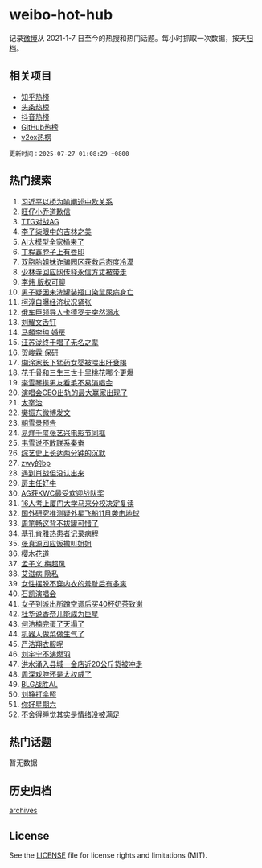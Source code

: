 # weibo-hot-hub

记录[微博](https://www.weibo.com)从 2021-1-7 日至今的热搜和热门话题。每小时抓取一次数据，按天[归档](archives)。

## 相关项目

- [知乎热榜](https://github.com/lonnyzhang423/zhihu-hot-hub)
- [头条热榜](https://github.com/lonnyzhang423/toutiao-hot-hub)
- [抖音热榜](https://github.com/lonnyzhang423/douyin-hot-hub)
- [GitHub热榜](https://github.com/lonnyzhang423/github-hot-hub)
- [v2ex热榜](https://github.com/lonnyzhang423/v2ex-hot-hub)


`更新时间：2025-07-27 01:08:29 +0800`

## 热门搜索

1. [习近平以桥为喻阐述中欧关系](https://m.weibo.cn/search?containerid=100103type%3D1%26t%3D10%26q%3D%23%E4%B9%A0%E8%BF%91%E5%B9%B3%E4%BB%A5%E6%A1%A5%E4%B8%BA%E5%96%BB%E9%98%90%E8%BF%B0%E4%B8%AD%E6%AC%A7%E5%85%B3%E7%B3%BB%23&stream_entry_id=51&isnewpage=1&extparam=seat%3D1%26cate%3D10103%26stream_entry_id%3D51%26filter_type%3Drealtimehot%26q%3D%2523%25E4%25B9%25A0%25E8%25BF%2591%25E5%25B9%25B3%25E4%25BB%25A5%25E6%25A1%25A5%25E4%25B8%25BA%25E5%2596%25BB%25E9%2598%2590%25E8%25BF%25B0%25E4%25B8%25AD%25E6%25AC%25A7%25E5%2585%25B3%25E7%25B3%25BB%2523%26c_type%3D51%26dgr%3D0%26pos%3D0%26display_time%3D1753549708%26pre_seqid%3D17535497082200105725102)
1. [旺仔小乔道歉信](https://m.weibo.cn/search?containerid=100103type%3D1%26t%3D10%26q%3D%23%E6%97%BA%E4%BB%94%E5%B0%8F%E4%B9%94%E9%81%93%E6%AD%89%E4%BF%A1%23&stream_entry_id=31&isnewpage=1&extparam=seat%3D1%26cate%3D5001%26stream_entry_id%3D31%26flag%3D2%26lcate%3D5001%26realpos%3D1%26band_rank%3D1%26filter_type%3Drealtimehot%26q%3D%2523%25E6%2597%25BA%25E4%25BB%2594%25E5%25B0%258F%25E4%25B9%2594%25E9%2581%2593%25E6%25AD%2589%25E4%25BF%25A1%2523%26c_type%3D31%26pos%3D0%26dgr%3D0%26display_time%3D1753549708%26pre_seqid%3D17535497082200105725102)
1. [TTG对战AG](https://m.weibo.cn/search?containerid=100103type%3D1%26t%3D10%26q%3D%23TTG%E5%AF%B9%E6%88%98AG%23&stream_entry_id=31&isnewpage=1&extparam=seat%3D1%26cate%3D5001%26stream_entry_id%3D31%26flag%3D0%26lcate%3D5001%26realpos%3D2%26band_rank%3D2%26filter_type%3Drealtimehot%26q%3D%2523TTG%25E5%25AF%25B9%25E6%2588%2598AG%2523%26c_type%3D31%26pos%3D1%26dgr%3D0%26display_time%3D1753549708%26pre_seqid%3D17535497082200105725102)
1. [李子柒眼中的吉林之美](https://m.weibo.cn/search?containerid=100103type%3D1%26t%3D10%26q%3D%23%E6%9D%8E%E5%AD%90%E6%9F%92%E7%9C%BC%E4%B8%AD%E7%9A%84%E5%90%89%E6%9E%97%E4%B9%8B%E7%BE%8E%23&stream_entry_id=31&isnewpage=1&extparam=seat%3D1%26cate%3D5001%26stream_entry_id%3D31%26flag%3D0%26lcate%3D5001%26realpos%3D3%26band_rank%3D3%26filter_type%3Drealtimehot%26q%3D%2523%25E6%259D%258E%25E5%25AD%2590%25E6%259F%2592%25E7%259C%25BC%25E4%25B8%25AD%25E7%259A%2584%25E5%2590%2589%25E6%259E%2597%25E4%25B9%258B%25E7%25BE%258E%2523%26c_type%3D31%26pos%3D2%26dgr%3D0%26display_time%3D1753549708%26pre_seqid%3D17535497082200105725102)
1. [AI大模型全家桶来了](https://m.weibo.cn/search?containerid=100103type%3D1%26t%3D10%26q%3D%23AI%E5%A4%A7%E6%A8%A1%E5%9E%8B%E5%85%A8%E5%AE%B6%E6%A1%B6%E6%9D%A5%E4%BA%86%23&stream_entry_id=31&isnewpage=1&extparam=seat%3D1%26cate%3D5001%26is_ad_pos%3D1%26stream_entry_id%3D31%26band_rank%3D4%26lcate%3D5001%26topic_ad%3D1%26pos%3D3%26filter_type%3Drealtimehot%26q%3D%2523AI%25E5%25A4%25A7%25E6%25A8%25A1%25E5%259E%258B%25E5%2585%25A8%25E5%25AE%25B6%25E6%25A1%25B6%25E6%259D%25A5%25E4%25BA%2586%2523%26c_type%3D31%26dgr%3D0%26adid%3D294785%26display_time%3D1753549708%26pre_seqid%3D17535497082200105725102)
1. [丁程鑫脖子上有唇印](https://m.weibo.cn/search?containerid=100103type%3D1%26t%3D10%26q%3D%23%E4%B8%81%E7%A8%8B%E9%91%AB%E8%84%96%E5%AD%90%E4%B8%8A%E6%9C%89%E5%94%87%E5%8D%B0%23&stream_entry_id=31&isnewpage=1&extparam=seat%3D1%26cate%3D5001%26stream_entry_id%3D31%26flag%3D2%26lcate%3D5001%26realpos%3D4%26band_rank%3D4%26filter_type%3Drealtimehot%26q%3D%2523%25E4%25B8%2581%25E7%25A8%258B%25E9%2591%25AB%25E8%2584%2596%25E5%25AD%2590%25E4%25B8%258A%25E6%259C%2589%25E5%2594%2587%25E5%258D%25B0%2523%26c_type%3D31%26pos%3D4%26dgr%3D0%26display_time%3D1753549708%26pre_seqid%3D17535497082200105725102)
1. [双胞胎姐妹诈骗园区获救后态度冷漠](https://m.weibo.cn/search?containerid=100103type%3D1%26t%3D10%26q%3D%23%E5%8F%8C%E8%83%9E%E8%83%8E%E5%A7%90%E5%A6%B9%E8%AF%88%E9%AA%97%E5%9B%AD%E5%8C%BA%E8%8E%B7%E6%95%91%E5%90%8E%E6%80%81%E5%BA%A6%E5%86%B7%E6%BC%A0%23&stream_entry_id=31&isnewpage=1&extparam=seat%3D1%26cate%3D5001%26stream_entry_id%3D31%26flag%3D0%26lcate%3D5001%26realpos%3D5%26band_rank%3D5%26filter_type%3Drealtimehot%26q%3D%2523%25E5%258F%258C%25E8%2583%259E%25E8%2583%258E%25E5%25A7%2590%25E5%25A6%25B9%25E8%25AF%2588%25E9%25AA%2597%25E5%259B%25AD%25E5%258C%25BA%25E8%258E%25B7%25E6%2595%2591%25E5%2590%258E%25E6%2580%2581%25E5%25BA%25A6%25E5%2586%25B7%25E6%25BC%25A0%2523%26c_type%3D31%26pos%3D5%26dgr%3D0%26display_time%3D1753549708%26pre_seqid%3D17535497082200105725102)
1. [少林寺回应网传释永信方丈被带走](https://m.weibo.cn/search?containerid=100103type%3D1%26t%3D10%26q%3D%23%E5%B0%91%E6%9E%97%E5%AF%BA%E5%9B%9E%E5%BA%94%E7%BD%91%E4%BC%A0%E9%87%8A%E6%B0%B8%E4%BF%A1%E6%96%B9%E4%B8%88%E8%A2%AB%E5%B8%A6%E8%B5%B0%23&stream_entry_id=31&isnewpage=1&extparam=seat%3D1%26cate%3D5001%26stream_entry_id%3D31%26flag%3D0%26lcate%3D5001%26realpos%3D6%26band_rank%3D6%26filter_type%3Drealtimehot%26q%3D%2523%25E5%25B0%2591%25E6%259E%2597%25E5%25AF%25BA%25E5%259B%259E%25E5%25BA%2594%25E7%25BD%2591%25E4%25BC%25A0%25E9%2587%258A%25E6%25B0%25B8%25E4%25BF%25A1%25E6%2596%25B9%25E4%25B8%2588%25E8%25A2%25AB%25E5%25B8%25A6%25E8%25B5%25B0%2523%26c_type%3D31%26pos%3D6%26dgr%3D0%26display_time%3D1753549708%26pre_seqid%3D17535497082200105725102)
1. [李炜 版权可聊](https://m.weibo.cn/search?containerid=100103type%3D1%26t%3D10%26q%3D%E6%9D%8E%E7%82%9C+%E7%89%88%E6%9D%83%E5%8F%AF%E8%81%8A&stream_entry_id=31&isnewpage=1&extparam=seat%3D1%26cate%3D5001%26stream_entry_id%3D31%26flag%3D0%26lcate%3D5001%26realpos%3D7%26band_rank%3D7%26filter_type%3Drealtimehot%26q%3D%25E6%259D%258E%25E7%2582%259C%2520%25E7%2589%2588%25E6%259D%2583%25E5%258F%25AF%25E8%2581%258A%26c_type%3D31%26pos%3D7%26dgr%3D0%26display_time%3D1753549708%26pre_seqid%3D17535497082200105725102)
1. [男子疑因未洗罐装瓶口染鼠尿病身亡](https://m.weibo.cn/search?containerid=100103type%3D1%26t%3D10%26q%3D%23%E7%94%B7%E5%AD%90%E7%96%91%E5%9B%A0%E6%9C%AA%E6%B4%97%E7%BD%90%E8%A3%85%E7%93%B6%E5%8F%A3%E6%9F%93%E9%BC%A0%E5%B0%BF%E7%97%85%E8%BA%AB%E4%BA%A1%23&stream_entry_id=31&isnewpage=1&extparam=seat%3D1%26cate%3D5001%26stream_entry_id%3D31%26flag%3D0%26lcate%3D5001%26realpos%3D8%26band_rank%3D8%26filter_type%3Drealtimehot%26q%3D%2523%25E7%2594%25B7%25E5%25AD%2590%25E7%2596%2591%25E5%259B%25A0%25E6%259C%25AA%25E6%25B4%2597%25E7%25BD%2590%25E8%25A3%2585%25E7%2593%25B6%25E5%258F%25A3%25E6%259F%2593%25E9%25BC%25A0%25E5%25B0%25BF%25E7%2597%2585%25E8%25BA%25AB%25E4%25BA%25A1%2523%26c_type%3D31%26pos%3D8%26dgr%3D0%26display_time%3D1753549708%26pre_seqid%3D17535497082200105725102)
1. [柯淳自曝经济状况紧张](https://m.weibo.cn/search?containerid=100103type%3D1%26t%3D10%26q%3D%23%E6%9F%AF%E6%B7%B3%E8%87%AA%E6%9B%9D%E7%BB%8F%E6%B5%8E%E7%8A%B6%E5%86%B5%E7%B4%A7%E5%BC%A0%23&stream_entry_id=31&isnewpage=1&extparam=seat%3D1%26cate%3D5001%26stream_entry_id%3D31%26flag%3D0%26lcate%3D5001%26realpos%3D9%26band_rank%3D9%26filter_type%3Drealtimehot%26q%3D%2523%25E6%259F%25AF%25E6%25B7%25B3%25E8%2587%25AA%25E6%259B%259D%25E7%25BB%258F%25E6%25B5%258E%25E7%258A%25B6%25E5%2586%25B5%25E7%25B4%25A7%25E5%25BC%25A0%2523%26c_type%3D31%26pos%3D9%26dgr%3D0%26display_time%3D1753549708%26pre_seqid%3D17535497082200105725102)
1. [俄车臣领导人卡德罗夫突然溺水](https://m.weibo.cn/search?containerid=100103type%3D1%26t%3D10%26q%3D%23%E4%BF%84%E8%BD%A6%E8%87%A3%E9%A2%86%E5%AF%BC%E4%BA%BA%E5%8D%A1%E5%BE%B7%E7%BD%97%E5%A4%AB%E7%AA%81%E7%84%B6%E6%BA%BA%E6%B0%B4%23&stream_entry_id=31&isnewpage=1&extparam=seat%3D1%26cate%3D5001%26stream_entry_id%3D31%26flag%3D1%26lcate%3D5001%26realpos%3D10%26band_rank%3D10%26filter_type%3Drealtimehot%26q%3D%2523%25E4%25BF%2584%25E8%25BD%25A6%25E8%2587%25A3%25E9%25A2%2586%25E5%25AF%25BC%25E4%25BA%25BA%25E5%258D%25A1%25E5%25BE%25B7%25E7%25BD%2597%25E5%25A4%25AB%25E7%25AA%2581%25E7%2584%25B6%25E6%25BA%25BA%25E6%25B0%25B4%2523%26c_type%3D31%26pos%3D10%26dgr%3D0%26display_time%3D1753549708%26pre_seqid%3D17535497082200105725102)
1. [刘耀文舌钉](https://m.weibo.cn/search?containerid=100103type%3D1%26t%3D10%26q%3D%23%E5%88%98%E8%80%80%E6%96%87%E8%88%8C%E9%92%89%23&stream_entry_id=31&isnewpage=1&extparam=seat%3D1%26cate%3D5001%26stream_entry_id%3D31%26flag%3D0%26lcate%3D5001%26realpos%3D11%26band_rank%3D11%26filter_type%3Drealtimehot%26q%3D%2523%25E5%2588%2598%25E8%2580%2580%25E6%2596%2587%25E8%2588%258C%25E9%2592%2589%2523%26c_type%3D31%26pos%3D11%26dgr%3D0%26display_time%3D1753549708%26pre_seqid%3D17535497082200105725102)
1. [马頔李纯 婚房](https://m.weibo.cn/search?containerid=100103type%3D1%26t%3D10%26q%3D%E9%A9%AC%E9%A0%94%E6%9D%8E%E7%BA%AF+%E5%A9%9A%E6%88%BF&stream_entry_id=31&isnewpage=1&extparam=seat%3D1%26cate%3D5001%26stream_entry_id%3D31%26flag%3D0%26lcate%3D5001%26realpos%3D12%26band_rank%3D12%26filter_type%3Drealtimehot%26q%3D%25E9%25A9%25AC%25E9%25A0%2594%25E6%259D%258E%25E7%25BA%25AF%2520%25E5%25A9%259A%25E6%2588%25BF%26c_type%3D31%26pos%3D12%26dgr%3D0%26display_time%3D1753549708%26pre_seqid%3D17535497082200105725102)
1. [汪苏泷终于唱了无名之辈](https://m.weibo.cn/search?containerid=100103type%3D1%26t%3D10%26q%3D%E6%B1%AA%E8%8B%8F%E6%B3%B7%E7%BB%88%E4%BA%8E%E5%94%B1%E4%BA%86%E6%97%A0%E5%90%8D%E4%B9%8B%E8%BE%88&stream_entry_id=31&isnewpage=1&extparam=seat%3D1%26cate%3D5001%26stream_entry_id%3D31%26flag%3D0%26lcate%3D5001%26realpos%3D13%26band_rank%3D13%26filter_type%3Drealtimehot%26q%3D%25E6%25B1%25AA%25E8%258B%258F%25E6%25B3%25B7%25E7%25BB%2588%25E4%25BA%258E%25E5%2594%25B1%25E4%25BA%2586%25E6%2597%25A0%25E5%2590%258D%25E4%25B9%258B%25E8%25BE%2588%26c_type%3D31%26pos%3D13%26dgr%3D0%26display_time%3D1753549708%26pre_seqid%3D17535497082200105725102)
1. [贺峻霖 保研](https://m.weibo.cn/search?containerid=100103type%3D1%26t%3D10%26q%3D%E8%B4%BA%E5%B3%BB%E9%9C%96+%E4%BF%9D%E7%A0%94&stream_entry_id=31&isnewpage=1&extparam=seat%3D1%26cate%3D5001%26stream_entry_id%3D31%26flag%3D0%26lcate%3D5001%26realpos%3D14%26band_rank%3D14%26filter_type%3Drealtimehot%26q%3D%25E8%25B4%25BA%25E5%25B3%25BB%25E9%259C%2596%2520%25E4%25BF%259D%25E7%25A0%2594%26c_type%3D31%26pos%3D14%26dgr%3D0%26display_time%3D1753549708%26pre_seqid%3D17535497082200105725102)
1. [糊涂家长下猛药女婴被喂出肝衰竭](https://m.weibo.cn/search?containerid=100103type%3D1%26t%3D10%26q%3D%23%E7%B3%8A%E6%B6%82%E5%AE%B6%E9%95%BF%E4%B8%8B%E7%8C%9B%E8%8D%AF%E5%A5%B3%E5%A9%B4%E8%A2%AB%E5%96%82%E5%87%BA%E8%82%9D%E8%A1%B0%E7%AB%AD%23&stream_entry_id=31&isnewpage=1&extparam=seat%3D1%26cate%3D5001%26stream_entry_id%3D31%26flag%3D1%26lcate%3D5001%26realpos%3D15%26band_rank%3D15%26filter_type%3Drealtimehot%26q%3D%2523%25E7%25B3%258A%25E6%25B6%2582%25E5%25AE%25B6%25E9%2595%25BF%25E4%25B8%258B%25E7%258C%259B%25E8%258D%25AF%25E5%25A5%25B3%25E5%25A9%25B4%25E8%25A2%25AB%25E5%2596%2582%25E5%2587%25BA%25E8%2582%259D%25E8%25A1%25B0%25E7%25AB%25AD%2523%26c_type%3D31%26pos%3D15%26dgr%3D0%26display_time%3D1753549708%26pre_seqid%3D17535497082200105725102)
1. [花千骨和三生三世十里桃花哪个更爆](https://m.weibo.cn/search?containerid=100103type%3D1%26t%3D10%26q%3D%23%E8%8A%B1%E5%8D%83%E9%AA%A8%E5%92%8C%E4%B8%89%E7%94%9F%E4%B8%89%E4%B8%96%E5%8D%81%E9%87%8C%E6%A1%83%E8%8A%B1%E5%93%AA%E4%B8%AA%E6%9B%B4%E7%88%86%23&stream_entry_id=31&isnewpage=1&extparam=seat%3D1%26cate%3D5001%26stream_entry_id%3D31%26flag%3D0%26lcate%3D5001%26realpos%3D16%26band_rank%3D16%26filter_type%3Drealtimehot%26q%3D%2523%25E8%258A%25B1%25E5%258D%2583%25E9%25AA%25A8%25E5%2592%258C%25E4%25B8%2589%25E7%2594%259F%25E4%25B8%2589%25E4%25B8%2596%25E5%258D%2581%25E9%2587%258C%25E6%25A1%2583%25E8%258A%25B1%25E5%2593%25AA%25E4%25B8%25AA%25E6%259B%25B4%25E7%2588%2586%2523%26c_type%3D31%26pos%3D16%26dgr%3D0%26display_time%3D1753549708%26pre_seqid%3D17535497082200105725102)
1. [李雪琴携男友看毛不易演唱会](https://m.weibo.cn/search?containerid=100103type%3D1%26t%3D10%26q%3D%E6%9D%8E%E9%9B%AA%E7%90%B4%E6%90%BA%E7%94%B7%E5%8F%8B%E7%9C%8B%E6%AF%9B%E4%B8%8D%E6%98%93%E6%BC%94%E5%94%B1%E4%BC%9A&stream_entry_id=31&isnewpage=1&extparam=seat%3D1%26cate%3D5001%26stream_entry_id%3D31%26flag%3D0%26lcate%3D5001%26realpos%3D17%26band_rank%3D17%26filter_type%3Drealtimehot%26q%3D%25E6%259D%258E%25E9%259B%25AA%25E7%2590%25B4%25E6%2590%25BA%25E7%2594%25B7%25E5%258F%258B%25E7%259C%258B%25E6%25AF%259B%25E4%25B8%258D%25E6%2598%2593%25E6%25BC%2594%25E5%2594%25B1%25E4%25BC%259A%26c_type%3D31%26pos%3D17%26dgr%3D0%26display_time%3D1753549708%26pre_seqid%3D17535497082200105725102)
1. [演唱会CEO出轨的最大赢家出现了](https://m.weibo.cn/search?containerid=100103type%3D1%26t%3D10%26q%3D%23%E6%BC%94%E5%94%B1%E4%BC%9ACEO%E5%87%BA%E8%BD%A8%E7%9A%84%E6%9C%80%E5%A4%A7%E8%B5%A2%E5%AE%B6%E5%87%BA%E7%8E%B0%E4%BA%86%23&stream_entry_id=31&isnewpage=1&extparam=seat%3D1%26cate%3D5001%26stream_entry_id%3D31%26flag%3D0%26lcate%3D5001%26realpos%3D18%26band_rank%3D18%26filter_type%3Drealtimehot%26q%3D%2523%25E6%25BC%2594%25E5%2594%25B1%25E4%25BC%259ACEO%25E5%2587%25BA%25E8%25BD%25A8%25E7%259A%2584%25E6%259C%2580%25E5%25A4%25A7%25E8%25B5%25A2%25E5%25AE%25B6%25E5%2587%25BA%25E7%258E%25B0%25E4%25BA%2586%2523%26c_type%3D31%26pos%3D18%26dgr%3D0%26display_time%3D1753549708%26pre_seqid%3D17535497082200105725102)
1. [太宰治](https://m.weibo.cn/search?containerid=100103type%3D1%26t%3D10%26q%3D%E5%A4%AA%E5%AE%B0%E6%B2%BB&stream_entry_id=31&isnewpage=1&extparam=seat%3D1%26cate%3D5001%26stream_entry_id%3D31%26flag%3D0%26lcate%3D5001%26realpos%3D19%26band_rank%3D19%26filter_type%3Drealtimehot%26q%3D%25E5%25A4%25AA%25E5%25AE%25B0%25E6%25B2%25BB%26c_type%3D31%26pos%3D19%26dgr%3D0%26display_time%3D1753549708%26pre_seqid%3D17535497082200105725102)
1. [樊振东微博发文](https://m.weibo.cn/search?containerid=100103type%3D1%26t%3D10%26q%3D%23%E6%A8%8A%E6%8C%AF%E4%B8%9C%E5%BE%AE%E5%8D%9A%E5%8F%91%E6%96%87%23&stream_entry_id=31&isnewpage=1&extparam=seat%3D1%26cate%3D5001%26stream_entry_id%3D31%26flag%3D0%26lcate%3D5001%26realpos%3D20%26band_rank%3D20%26filter_type%3Drealtimehot%26q%3D%2523%25E6%25A8%258A%25E6%258C%25AF%25E4%25B8%259C%25E5%25BE%25AE%25E5%258D%259A%25E5%258F%2591%25E6%2596%2587%2523%26c_type%3D31%26pos%3D20%26dgr%3D0%26display_time%3D1753549708%26pre_seqid%3D17535497082200105725102)
1. [朝雪录预告](https://m.weibo.cn/search?containerid=100103type%3D1%26t%3D10%26q%3D%23%E6%9C%9D%E9%9B%AA%E5%BD%95%E9%A2%84%E5%91%8A%23&stream_entry_id=31&isnewpage=1&extparam=seat%3D1%26cate%3D5001%26stream_entry_id%3D31%26flag%3D1%26lcate%3D5001%26realpos%3D21%26band_rank%3D21%26filter_type%3Drealtimehot%26q%3D%2523%25E6%259C%259D%25E9%259B%25AA%25E5%25BD%2595%25E9%25A2%2584%25E5%2591%258A%2523%26c_type%3D31%26pos%3D21%26dgr%3D0%26display_time%3D1753549708%26pre_seqid%3D17535497082200105725102)
1. [易烊千玺张艺兴电影节同框](https://m.weibo.cn/search?containerid=100103type%3D1%26t%3D10%26q%3D%23%E6%98%93%E7%83%8A%E5%8D%83%E7%8E%BA%E5%BC%A0%E8%89%BA%E5%85%B4%E7%94%B5%E5%BD%B1%E8%8A%82%E5%90%8C%E6%A1%86%23&stream_entry_id=31&isnewpage=1&extparam=seat%3D1%26cate%3D5001%26stream_entry_id%3D31%26flag%3D1%26lcate%3D5001%26realpos%3D22%26band_rank%3D22%26filter_type%3Drealtimehot%26q%3D%2523%25E6%2598%2593%25E7%2583%258A%25E5%258D%2583%25E7%258E%25BA%25E5%25BC%25A0%25E8%2589%25BA%25E5%2585%25B4%25E7%2594%25B5%25E5%25BD%25B1%25E8%258A%2582%25E5%2590%258C%25E6%25A1%2586%2523%26c_type%3D31%26pos%3D22%26dgr%3D0%26display_time%3D1753549708%26pre_seqid%3D17535497082200105725102)
1. [韦雪说不敢联系秦奋](https://m.weibo.cn/search?containerid=100103type%3D1%26t%3D10%26q%3D%23%E9%9F%A6%E9%9B%AA%E8%AF%B4%E4%B8%8D%E6%95%A2%E8%81%94%E7%B3%BB%E7%A7%A6%E5%A5%8B%23&stream_entry_id=31&isnewpage=1&extparam=seat%3D1%26cate%3D5001%26stream_entry_id%3D31%26flag%3D0%26lcate%3D5001%26realpos%3D23%26band_rank%3D23%26filter_type%3Drealtimehot%26q%3D%2523%25E9%259F%25A6%25E9%259B%25AA%25E8%25AF%25B4%25E4%25B8%258D%25E6%2595%25A2%25E8%2581%2594%25E7%25B3%25BB%25E7%25A7%25A6%25E5%25A5%258B%2523%26c_type%3D31%26pos%3D23%26dgr%3D0%26display_time%3D1753549708%26pre_seqid%3D17535497082200105725102)
1. [综艺史上长达两分钟的沉默](https://m.weibo.cn/search?containerid=100103type%3D1%26t%3D10%26q%3D%E7%BB%BC%E8%89%BA%E5%8F%B2%E4%B8%8A%E9%95%BF%E8%BE%BE%E4%B8%A4%E5%88%86%E9%92%9F%E7%9A%84%E6%B2%89%E9%BB%98&stream_entry_id=31&isnewpage=1&extparam=seat%3D1%26cate%3D5001%26stream_entry_id%3D31%26flag%3D0%26lcate%3D5001%26realpos%3D24%26band_rank%3D24%26filter_type%3Drealtimehot%26q%3D%25E7%25BB%25BC%25E8%2589%25BA%25E5%258F%25B2%25E4%25B8%258A%25E9%2595%25BF%25E8%25BE%25BE%25E4%25B8%25A4%25E5%2588%2586%25E9%2592%259F%25E7%259A%2584%25E6%25B2%2589%25E9%25BB%2598%26c_type%3D31%26pos%3D24%26dgr%3D0%26display_time%3D1753549708%26pre_seqid%3D17535497082200105725102)
1. [zwy的bp](https://m.weibo.cn/search?containerid=100103type%3D1%26t%3D10%26q%3Dzwy%E7%9A%84bp&stream_entry_id=31&isnewpage=1&extparam=seat%3D1%26cate%3D5001%26stream_entry_id%3D31%26flag%3D0%26lcate%3D5001%26realpos%3D25%26band_rank%3D25%26filter_type%3Drealtimehot%26q%3Dzwy%25E7%259A%2584bp%26c_type%3D31%26pos%3D25%26dgr%3D0%26display_time%3D1753549708%26pre_seqid%3D17535497082200105725102)
1. [遇到肖战但没认出来](https://m.weibo.cn/search?containerid=100103type%3D1%26t%3D10%26q%3D%23%E9%81%87%E5%88%B0%E8%82%96%E6%88%98%E4%BD%86%E6%B2%A1%E8%AE%A4%E5%87%BA%E6%9D%A5%23&stream_entry_id=31&isnewpage=1&extparam=seat%3D1%26cate%3D5001%26stream_entry_id%3D31%26flag%3D0%26lcate%3D5001%26realpos%3D26%26band_rank%3D26%26filter_type%3Drealtimehot%26q%3D%2523%25E9%2581%2587%25E5%2588%25B0%25E8%2582%2596%25E6%2588%2598%25E4%25BD%2586%25E6%25B2%25A1%25E8%25AE%25A4%25E5%2587%25BA%25E6%259D%25A5%2523%26c_type%3D31%26pos%3D26%26dgr%3D0%26display_time%3D1753549708%26pre_seqid%3D17535497082200105725102)
1. [房主任好牛](https://m.weibo.cn/search?containerid=100103type%3D1%26t%3D10%26q%3D%E6%88%BF%E4%B8%BB%E4%BB%BB%E5%A5%BD%E7%89%9B&stream_entry_id=31&isnewpage=1&extparam=seat%3D1%26cate%3D5001%26stream_entry_id%3D31%26flag%3D1%26lcate%3D5001%26realpos%3D27%26band_rank%3D27%26filter_type%3Drealtimehot%26q%3D%25E6%2588%25BF%25E4%25B8%25BB%25E4%25BB%25BB%25E5%25A5%25BD%25E7%2589%259B%26c_type%3D31%26pos%3D27%26dgr%3D0%26display_time%3D1753549708%26pre_seqid%3D17535497082200105725102)
1. [AG获KWC最受欢迎战队奖](https://m.weibo.cn/search?containerid=100103type%3D1%26t%3D10%26q%3D%23AG%E8%8E%B7KWC%E6%9C%80%E5%8F%97%E6%AC%A2%E8%BF%8E%E6%88%98%E9%98%9F%E5%A5%96%23&stream_entry_id=31&isnewpage=1&extparam=seat%3D1%26cate%3D5001%26stream_entry_id%3D31%26flag%3D1%26lcate%3D5001%26realpos%3D28%26band_rank%3D28%26filter_type%3Drealtimehot%26q%3D%2523AG%25E8%258E%25B7KWC%25E6%259C%2580%25E5%258F%2597%25E6%25AC%25A2%25E8%25BF%258E%25E6%2588%2598%25E9%2598%259F%25E5%25A5%2596%2523%26c_type%3D31%26pos%3D28%26dgr%3D0%26display_time%3D1753549708%26pre_seqid%3D17535497082200105725102)
1. [16人考上厦门大学马来分校决定复读](https://m.weibo.cn/search?containerid=100103type%3D1%26t%3D10%26q%3D%2316%E4%BA%BA%E8%80%83%E4%B8%8A%E5%8E%A6%E9%97%A8%E5%A4%A7%E5%AD%A6%E9%A9%AC%E6%9D%A5%E5%88%86%E6%A0%A1%E5%86%B3%E5%AE%9A%E5%A4%8D%E8%AF%BB%23&stream_entry_id=31&isnewpage=1&extparam=seat%3D1%26cate%3D5001%26stream_entry_id%3D31%26flag%3D0%26lcate%3D5001%26realpos%3D29%26band_rank%3D29%26filter_type%3Drealtimehot%26q%3D%252316%25E4%25BA%25BA%25E8%2580%2583%25E4%25B8%258A%25E5%258E%25A6%25E9%2597%25A8%25E5%25A4%25A7%25E5%25AD%25A6%25E9%25A9%25AC%25E6%259D%25A5%25E5%2588%2586%25E6%25A0%25A1%25E5%2586%25B3%25E5%25AE%259A%25E5%25A4%258D%25E8%25AF%25BB%2523%26c_type%3D31%26pos%3D29%26dgr%3D0%26display_time%3D1753549708%26pre_seqid%3D17535497082200105725102)
1. [国外研究推测疑外星飞船11月袭击地球](https://m.weibo.cn/search?containerid=100103type%3D1%26t%3D10%26q%3D%23%E5%9B%BD%E5%A4%96%E7%A0%94%E7%A9%B6%E6%8E%A8%E6%B5%8B%E7%96%91%E5%A4%96%E6%98%9F%E9%A3%9E%E8%88%B911%E6%9C%88%E8%A2%AD%E5%87%BB%E5%9C%B0%E7%90%83%23&stream_entry_id=31&isnewpage=1&extparam=seat%3D1%26cate%3D5001%26stream_entry_id%3D31%26flag%3D0%26lcate%3D5001%26realpos%3D30%26band_rank%3D30%26filter_type%3Drealtimehot%26q%3D%2523%25E5%259B%25BD%25E5%25A4%2596%25E7%25A0%2594%25E7%25A9%25B6%25E6%258E%25A8%25E6%25B5%258B%25E7%2596%2591%25E5%25A4%2596%25E6%2598%259F%25E9%25A3%259E%25E8%2588%25B911%25E6%259C%2588%25E8%25A2%25AD%25E5%2587%25BB%25E5%259C%25B0%25E7%2590%2583%2523%26c_type%3D31%26pos%3D30%26dgr%3D0%26display_time%3D1753549708%26pre_seqid%3D17535497082200105725102)
1. [周笔畅这背不拔罐可惜了](https://m.weibo.cn/search?containerid=100103type%3D1%26t%3D10%26q%3D%E5%91%A8%E7%AC%94%E7%95%85%E8%BF%99%E8%83%8C%E4%B8%8D%E6%8B%94%E7%BD%90%E5%8F%AF%E6%83%9C%E4%BA%86&stream_entry_id=31&isnewpage=1&extparam=seat%3D1%26cate%3D5001%26stream_entry_id%3D31%26flag%3D1%26lcate%3D5001%26realpos%3D31%26band_rank%3D31%26filter_type%3Drealtimehot%26q%3D%25E5%2591%25A8%25E7%25AC%2594%25E7%2595%2585%25E8%25BF%2599%25E8%2583%258C%25E4%25B8%258D%25E6%258B%2594%25E7%25BD%2590%25E5%258F%25AF%25E6%2583%259C%25E4%25BA%2586%26c_type%3D31%26pos%3D31%26dgr%3D0%26display_time%3D1753549708%26pre_seqid%3D17535497082200105725102)
1. [基孔肯雅热患者记录病程](https://m.weibo.cn/search?containerid=100103type%3D1%26t%3D10%26q%3D%23%E5%9F%BA%E5%AD%94%E8%82%AF%E9%9B%85%E7%83%AD%E6%82%A3%E8%80%85%E8%AE%B0%E5%BD%95%E7%97%85%E7%A8%8B%23&stream_entry_id=31&isnewpage=1&extparam=seat%3D1%26cate%3D5001%26stream_entry_id%3D31%26flag%3D1%26lcate%3D5001%26realpos%3D32%26band_rank%3D32%26filter_type%3Drealtimehot%26q%3D%2523%25E5%259F%25BA%25E5%25AD%2594%25E8%2582%25AF%25E9%259B%2585%25E7%2583%25AD%25E6%2582%25A3%25E8%2580%2585%25E8%25AE%25B0%25E5%25BD%2595%25E7%2597%2585%25E7%25A8%258B%2523%26c_type%3D31%26pos%3D32%26dgr%3D0%26display_time%3D1753549708%26pre_seqid%3D17535497082200105725102)
1. [张真源回应饭撒叫姐姐](https://m.weibo.cn/search?containerid=100103type%3D1%26t%3D10%26q%3D%E5%BC%A0%E7%9C%9F%E6%BA%90%E5%9B%9E%E5%BA%94%E9%A5%AD%E6%92%92%E5%8F%AB%E5%A7%90%E5%A7%90&stream_entry_id=31&isnewpage=1&extparam=seat%3D1%26cate%3D5001%26stream_entry_id%3D31%26flag%3D1%26lcate%3D5001%26realpos%3D33%26band_rank%3D33%26filter_type%3Drealtimehot%26q%3D%25E5%25BC%25A0%25E7%259C%259F%25E6%25BA%2590%25E5%259B%259E%25E5%25BA%2594%25E9%25A5%25AD%25E6%2592%2592%25E5%258F%25AB%25E5%25A7%2590%25E5%25A7%2590%26c_type%3D31%26pos%3D33%26dgr%3D0%26display_time%3D1753549708%26pre_seqid%3D17535497082200105725102)
1. [樱木花道](https://m.weibo.cn/search?containerid=100103type%3D1%26t%3D10%26q%3D%E6%A8%B1%E6%9C%A8%E8%8A%B1%E9%81%93&stream_entry_id=31&isnewpage=1&extparam=seat%3D1%26cate%3D5001%26stream_entry_id%3D31%26flag%3D0%26lcate%3D5001%26realpos%3D34%26band_rank%3D34%26filter_type%3Drealtimehot%26q%3D%25E6%25A8%25B1%25E6%259C%25A8%25E8%258A%25B1%25E9%2581%2593%26c_type%3D31%26pos%3D34%26dgr%3D0%26display_time%3D1753549708%26pre_seqid%3D17535497082200105725102)
1. [孟子义 梅超风](https://m.weibo.cn/search?containerid=100103type%3D1%26t%3D10%26q%3D%E5%AD%9F%E5%AD%90%E4%B9%89+%E6%A2%85%E8%B6%85%E9%A3%8E&stream_entry_id=31&isnewpage=1&extparam=seat%3D1%26cate%3D5001%26stream_entry_id%3D31%26flag%3D0%26lcate%3D5001%26realpos%3D35%26band_rank%3D35%26filter_type%3Drealtimehot%26q%3D%25E5%25AD%259F%25E5%25AD%2590%25E4%25B9%2589%2520%25E6%25A2%2585%25E8%25B6%2585%25E9%25A3%258E%26c_type%3D31%26pos%3D35%26dgr%3D0%26display_time%3D1753549708%26pre_seqid%3D17535497082200105725102)
1. [艾滋病 隐私](https://m.weibo.cn/search?containerid=100103type%3D1%26t%3D10%26q%3D%E8%89%BE%E6%BB%8B%E7%97%85+%E9%9A%90%E7%A7%81&stream_entry_id=31&isnewpage=1&extparam=seat%3D1%26cate%3D5001%26stream_entry_id%3D31%26flag%3D0%26lcate%3D5001%26realpos%3D36%26band_rank%3D36%26filter_type%3Drealtimehot%26q%3D%25E8%2589%25BE%25E6%25BB%258B%25E7%2597%2585%2520%25E9%259A%2590%25E7%25A7%2581%26c_type%3D31%26pos%3D36%26dgr%3D0%26display_time%3D1753549708%26pre_seqid%3D17535497082200105725102)
1. [女性摆脱不穿内衣的羞耻后有多爽](https://m.weibo.cn/search?containerid=100103type%3D1%26t%3D10%26q%3D%23%E5%A5%B3%E6%80%A7%E6%91%86%E8%84%B1%E4%B8%8D%E7%A9%BF%E5%86%85%E8%A1%A3%E7%9A%84%E7%BE%9E%E8%80%BB%E5%90%8E%E6%9C%89%E5%A4%9A%E7%88%BD%23&stream_entry_id=31&isnewpage=1&extparam=seat%3D1%26cate%3D5001%26stream_entry_id%3D31%26flag%3D0%26lcate%3D5001%26realpos%3D37%26band_rank%3D37%26filter_type%3Drealtimehot%26q%3D%2523%25E5%25A5%25B3%25E6%2580%25A7%25E6%2591%2586%25E8%2584%25B1%25E4%25B8%258D%25E7%25A9%25BF%25E5%2586%2585%25E8%25A1%25A3%25E7%259A%2584%25E7%25BE%259E%25E8%2580%25BB%25E5%2590%258E%25E6%259C%2589%25E5%25A4%259A%25E7%2588%25BD%2523%26c_type%3D31%26pos%3D37%26dgr%3D0%26display_time%3D1753549708%26pre_seqid%3D17535497082200105725102)
1. [石凯演唱会](https://m.weibo.cn/search?containerid=100103type%3D1%26t%3D10%26q%3D%E7%9F%B3%E5%87%AF%E6%BC%94%E5%94%B1%E4%BC%9A&stream_entry_id=31&isnewpage=1&extparam=seat%3D1%26cate%3D5001%26stream_entry_id%3D31%26flag%3D0%26lcate%3D5001%26realpos%3D38%26band_rank%3D38%26filter_type%3Drealtimehot%26q%3D%25E7%259F%25B3%25E5%2587%25AF%25E6%25BC%2594%25E5%2594%25B1%25E4%25BC%259A%26c_type%3D31%26pos%3D38%26dgr%3D0%26display_time%3D1753549708%26pre_seqid%3D17535497082200105725102)
1. [女子到派出所蹭空调后买40杯奶茶致谢](https://m.weibo.cn/search?containerid=100103type%3D1%26t%3D10%26q%3D%23%E5%A5%B3%E5%AD%90%E5%88%B0%E6%B4%BE%E5%87%BA%E6%89%80%E8%B9%AD%E7%A9%BA%E8%B0%83%E5%90%8E%E4%B9%B040%E6%9D%AF%E5%A5%B6%E8%8C%B6%E8%87%B4%E8%B0%A2%23&stream_entry_id=31&isnewpage=1&extparam=seat%3D1%26cate%3D5001%26stream_entry_id%3D31%26flag%3D32768%26lcate%3D5001%26realpos%3D39%26band_rank%3D39%26filter_type%3Drealtimehot%26q%3D%2523%25E5%25A5%25B3%25E5%25AD%2590%25E5%2588%25B0%25E6%25B4%25BE%25E5%2587%25BA%25E6%2589%2580%25E8%25B9%25AD%25E7%25A9%25BA%25E8%25B0%2583%25E5%2590%258E%25E4%25B9%25B040%25E6%259D%25AF%25E5%25A5%25B6%25E8%258C%25B6%25E8%2587%25B4%25E8%25B0%25A2%2523%26c_type%3D31%26pos%3D39%26dgr%3D0%26display_time%3D1753549708%26pre_seqid%3D17535497082200105725102)
1. [杜华说香奈儿能成为巨星](https://m.weibo.cn/search?containerid=100103type%3D1%26t%3D10%26q%3D%E6%9D%9C%E5%8D%8E%E8%AF%B4%E9%A6%99%E5%A5%88%E5%84%BF%E8%83%BD%E6%88%90%E4%B8%BA%E5%B7%A8%E6%98%9F&stream_entry_id=31&isnewpage=1&extparam=seat%3D1%26cate%3D5001%26stream_entry_id%3D31%26flag%3D0%26lcate%3D5001%26realpos%3D40%26band_rank%3D40%26filter_type%3Drealtimehot%26q%3D%25E6%259D%259C%25E5%258D%258E%25E8%25AF%25B4%25E9%25A6%2599%25E5%25A5%2588%25E5%2584%25BF%25E8%2583%25BD%25E6%2588%2590%25E4%25B8%25BA%25E5%25B7%25A8%25E6%2598%259F%26c_type%3D31%26pos%3D40%26dgr%3D0%26display_time%3D1753549708%26pre_seqid%3D17535497082200105725102)
1. [何浩楠完蛋了天塌了](https://m.weibo.cn/search?containerid=100103type%3D1%26t%3D10%26q%3D%23%E4%BD%95%E6%B5%A9%E6%A5%A0%E5%AE%8C%E8%9B%8B%E4%BA%86%E5%A4%A9%E5%A1%8C%E4%BA%86%23&stream_entry_id=31&isnewpage=1&extparam=seat%3D1%26cate%3D5001%26stream_entry_id%3D31%26flag%3D0%26lcate%3D5001%26realpos%3D41%26band_rank%3D41%26filter_type%3Drealtimehot%26q%3D%2523%25E4%25BD%2595%25E6%25B5%25A9%25E6%25A5%25A0%25E5%25AE%258C%25E8%259B%258B%25E4%25BA%2586%25E5%25A4%25A9%25E5%25A1%258C%25E4%25BA%2586%2523%26c_type%3D31%26pos%3D41%26dgr%3D0%26display_time%3D1753549708%26pre_seqid%3D17535497082200105725102)
1. [机器人做菜做生气了](https://m.weibo.cn/search?containerid=100103type%3D1%26t%3D10%26q%3D%23%E6%9C%BA%E5%99%A8%E4%BA%BA%E5%81%9A%E8%8F%9C%E5%81%9A%E7%94%9F%E6%B0%94%E4%BA%86%23&stream_entry_id=31&isnewpage=1&extparam=seat%3D1%26cate%3D5001%26stream_entry_id%3D31%26flag%3D1%26lcate%3D5001%26realpos%3D42%26band_rank%3D42%26filter_type%3Drealtimehot%26q%3D%2523%25E6%259C%25BA%25E5%2599%25A8%25E4%25BA%25BA%25E5%2581%259A%25E8%258F%259C%25E5%2581%259A%25E7%2594%259F%25E6%25B0%2594%25E4%25BA%2586%2523%26c_type%3D31%26pos%3D42%26dgr%3D0%26display_time%3D1753549708%26pre_seqid%3D17535497082200105725102)
1. [严浩翔衣服呢](https://m.weibo.cn/search?containerid=100103type%3D1%26t%3D10%26q%3D%E4%B8%A5%E6%B5%A9%E7%BF%94%E8%A1%A3%E6%9C%8D%E5%91%A2&stream_entry_id=31&isnewpage=1&extparam=seat%3D1%26cate%3D5001%26stream_entry_id%3D31%26flag%3D0%26lcate%3D5001%26realpos%3D43%26band_rank%3D43%26filter_type%3Drealtimehot%26q%3D%25E4%25B8%25A5%25E6%25B5%25A9%25E7%25BF%2594%25E8%25A1%25A3%25E6%259C%258D%25E5%2591%25A2%26c_type%3D31%26pos%3D43%26dgr%3D0%26display_time%3D1753549708%26pre_seqid%3D17535497082200105725102)
1. [刘宇宁不演燃羽](https://m.weibo.cn/search?containerid=100103type%3D1%26t%3D10%26q%3D%23%E5%88%98%E5%AE%87%E5%AE%81%E4%B8%8D%E6%BC%94%E7%87%83%E7%BE%BD%23&stream_entry_id=31&isnewpage=1&extparam=seat%3D1%26cate%3D5001%26stream_entry_id%3D31%26flag%3D0%26lcate%3D5001%26realpos%3D44%26band_rank%3D44%26filter_type%3Drealtimehot%26q%3D%2523%25E5%2588%2598%25E5%25AE%2587%25E5%25AE%2581%25E4%25B8%258D%25E6%25BC%2594%25E7%2587%2583%25E7%25BE%25BD%2523%26c_type%3D31%26pos%3D44%26dgr%3D0%26display_time%3D1753549708%26pre_seqid%3D17535497082200105725102)
1. [洪水涌入县城一金店近20公斤货被冲走](https://m.weibo.cn/search?containerid=100103type%3D1%26t%3D10%26q%3D%23%E6%B4%AA%E6%B0%B4%E6%B6%8C%E5%85%A5%E5%8E%BF%E5%9F%8E%E4%B8%80%E9%87%91%E5%BA%97%E8%BF%9120%E5%85%AC%E6%96%A4%E8%B4%A7%E8%A2%AB%E5%86%B2%E8%B5%B0%23&stream_entry_id=31&isnewpage=1&extparam=seat%3D1%26cate%3D5001%26stream_entry_id%3D31%26flag%3D1%26lcate%3D5001%26realpos%3D45%26band_rank%3D45%26filter_type%3Drealtimehot%26q%3D%2523%25E6%25B4%25AA%25E6%25B0%25B4%25E6%25B6%258C%25E5%2585%25A5%25E5%258E%25BF%25E5%259F%258E%25E4%25B8%2580%25E9%2587%2591%25E5%25BA%2597%25E8%25BF%259120%25E5%2585%25AC%25E6%2596%25A4%25E8%25B4%25A7%25E8%25A2%25AB%25E5%2586%25B2%25E8%25B5%25B0%2523%26c_type%3D31%26pos%3D45%26dgr%3D0%26display_time%3D1753549708%26pre_seqid%3D17535497082200105725102)
1. [周深戏腔还是太权威了](https://m.weibo.cn/search?containerid=100103type%3D1%26t%3D10%26q%3D%E5%91%A8%E6%B7%B1%E6%88%8F%E8%85%94%E8%BF%98%E6%98%AF%E5%A4%AA%E6%9D%83%E5%A8%81%E4%BA%86&stream_entry_id=31&isnewpage=1&extparam=seat%3D1%26cate%3D5001%26stream_entry_id%3D31%26flag%3D1%26lcate%3D5001%26realpos%3D46%26band_rank%3D46%26filter_type%3Drealtimehot%26q%3D%25E5%2591%25A8%25E6%25B7%25B1%25E6%2588%258F%25E8%2585%2594%25E8%25BF%2598%25E6%2598%25AF%25E5%25A4%25AA%25E6%259D%2583%25E5%25A8%2581%25E4%25BA%2586%26c_type%3D31%26pos%3D46%26dgr%3D0%26display_time%3D1753549708%26pre_seqid%3D17535497082200105725102)
1. [BLG战胜AL](https://m.weibo.cn/search?containerid=100103type%3D1%26t%3D10%26q%3DBLG%E6%88%98%E8%83%9CAL&stream_entry_id=31&isnewpage=1&extparam=seat%3D1%26cate%3D5001%26stream_entry_id%3D31%26flag%3D0%26lcate%3D5001%26realpos%3D47%26band_rank%3D47%26filter_type%3Drealtimehot%26q%3DBLG%25E6%2588%2598%25E8%2583%259CAL%26c_type%3D31%26pos%3D47%26dgr%3D0%26display_time%3D1753549708%26pre_seqid%3D17535497082200105725102)
1. [刘铮打伞照](https://m.weibo.cn/search?containerid=100103type%3D1%26t%3D10%26q%3D%E5%88%98%E9%93%AE%E6%89%93%E4%BC%9E%E7%85%A7&stream_entry_id=31&isnewpage=1&extparam=seat%3D1%26cate%3D5001%26stream_entry_id%3D31%26flag%3D1%26lcate%3D5001%26realpos%3D48%26band_rank%3D48%26filter_type%3Drealtimehot%26q%3D%25E5%2588%2598%25E9%2593%25AE%25E6%2589%2593%25E4%25BC%259E%25E7%2585%25A7%26c_type%3D31%26pos%3D48%26dgr%3D0%26display_time%3D1753549708%26pre_seqid%3D17535497082200105725102)
1. [你好星期六](https://m.weibo.cn/search?containerid=100103type%3D1%26t%3D10%26q%3D%E4%BD%A0%E5%A5%BD%E6%98%9F%E6%9C%9F%E5%85%AD&stream_entry_id=31&isnewpage=1&extparam=seat%3D1%26cate%3D5001%26stream_entry_id%3D31%26flag%3D0%26lcate%3D5001%26realpos%3D49%26band_rank%3D49%26filter_type%3Drealtimehot%26q%3D%25E4%25BD%25A0%25E5%25A5%25BD%25E6%2598%259F%25E6%259C%259F%25E5%2585%25AD%26c_type%3D31%26pos%3D49%26dgr%3D0%26display_time%3D1753549708%26pre_seqid%3D17535497082200105725102)
1. [不舍得睡觉其实是情绪没被满足](https://m.weibo.cn/search?containerid=100103type%3D1%26t%3D10%26q%3D%E4%B8%8D%E8%88%8D%E5%BE%97%E7%9D%A1%E8%A7%89%E5%85%B6%E5%AE%9E%E6%98%AF%E6%83%85%E7%BB%AA%E6%B2%A1%E8%A2%AB%E6%BB%A1%E8%B6%B3&stream_entry_id=31&isnewpage=1&extparam=seat%3D1%26cate%3D5001%26stream_entry_id%3D31%26flag%3D1%26lcate%3D5001%26realpos%3D50%26band_rank%3D50%26filter_type%3Drealtimehot%26q%3D%25E4%25B8%258D%25E8%2588%258D%25E5%25BE%2597%25E7%259D%25A1%25E8%25A7%2589%25E5%2585%25B6%25E5%25AE%259E%25E6%2598%25AF%25E6%2583%2585%25E7%25BB%25AA%25E6%25B2%25A1%25E8%25A2%25AB%25E6%25BB%25A1%25E8%25B6%25B3%26c_type%3D31%26pos%3D50%26dgr%3D0%26display_time%3D1753549708%26pre_seqid%3D17535497082200105725102)

## 热门话题

暂无数据

## 历史归档

[archives](archives)

## License

See the [LICENSE](LICENSE) file for license rights and limitations (MIT).
